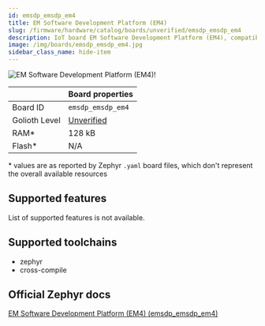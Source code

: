 ```yaml
---
id: emsdp_emsdp_em4
title: EM Software Development Platform (EM4)
slug: /firmware/hardware/catalog/boards/unverified/emsdp_emsdp_em4
description: IoT board EM Software Development Platform (EM4), compatible with Golioth at unverified level.
image: /img/boards/emsdp_emsdp_em4.jpg
sidebar_class_name: hide-item
---
```


[//]: # (This is an auto-generated file, do not edit! Changes to it will be lost upon re-generation)

![EM Software Development Platform (EM4)!](/img/boards/emsdp_emsdp_em4.jpg "EM Software Development Platform (EM4)")

|                | Board properties     |
| -------------  | -------------------- |
| Board ID       | `emsdp_emsdp_em4` |
| Golioth Level  | [Unverified](/firmware/hardware#unverified-boards) |
| RAM*           | 128 kB |
| Flash*         | N/A |

\* values are as reported by Zephyr `.yaml` board files, which don't represent the overall available resources



## Supported features

List of supported features is not available.

## Supported toolchains

* zephyr
* cross-compile

## Official Zephyr docs

[EM Software Development Platform (EM4) (emsdp_emsdp_em4)](https://docs.zephyrproject.org/latest/boards/snps/emsdp/doc/index.html)
